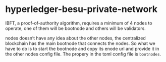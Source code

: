 # hyperledger-besu-private-network

IBFT, a proof-of-authority algorithm, requires a minimum of 4 nodes to operate, one of them will be bootnode and others will be validators.


nodes doesn’t have any idea about the other nodes, the centralized blockchain has the main bootnode that connects the nodes. So what we have to do is to start the bootnode and copy its enode url and provide it in the other nodes config file. The propery in the toml config file is `bootnodes`.
